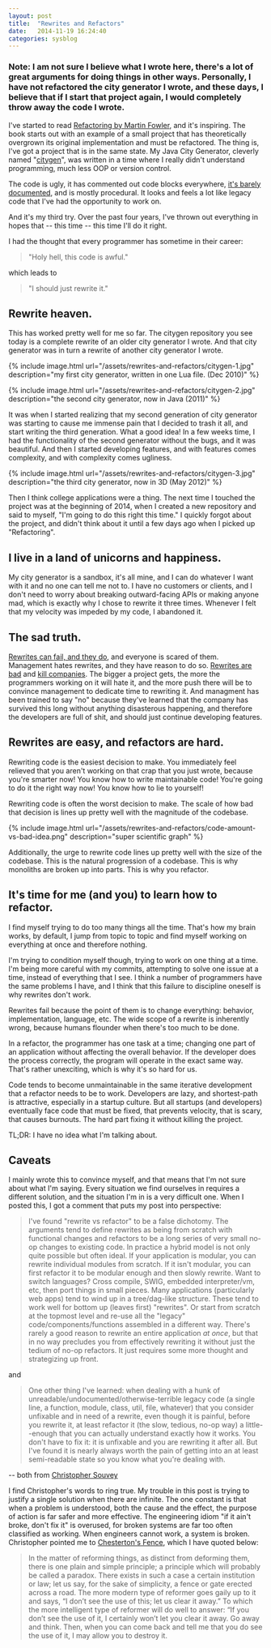 ```yaml
---
layout: post
title:  "Rewrites and Refactors"
date:   2014-11-19 16:24:40
categories: sysblog
---
```


### Note: I am not sure I believe what I wrote here, there's a lot of great arguments for doing things in other ways. Personally, I have not refactored the city generator I wrote, and these days, I believe that if I start that project again, I would completely throw away the code I wrote.

I've started to read [Refactoring by Martin Fowler](http://martinfowler.com/books/refactoring.html), and it's inspiring.
The book starts out with an example of a small project that has theoretically overgrown its original implementation and
must be refactored. The thing is, I've got a project that is in the same state. My Java City Generator, cleverly named 
"[citygen](https://github.com/wolfd/citygen)", was written in a time where I really didn't understand programming, 
much less OOP or version control.

The code is ugly, it has commented out code blocks everywhere, 
[it's barely documented](http://youtu.be/lKXe3HUG2l4?t=10m28s), and is mostly procedural. It looks and feels a lot like 
legacy code that I've had the opportunity to work on.

And it's my third try. Over the past four years, I've thrown out everything in hopes that -- this time -- this time I'll
do it right.

I had the thought that every programmer has sometime in their career:

> "Holy hell, this code is awful."

which leads to

> "I should just rewrite it."

## Rewrite heaven.

This has worked pretty well for me so far. The citygen repository you see today is a complete rewrite of an older city 
generator I wrote. And that city generator was in turn a rewrite of another city generator I wrote.

{% include image.html url="/assets/rewrites-and-refactors/citygen-1.jpg" description="my first city generator, written in one Lua file. (Dec 2010)" %}

{% include image.html url="/assets/rewrites-and-refactors/citygen-2.jpg" description="the second city generator, now in Java (2011)" %}

It was when I started realizing that my second generation of city generator was starting to cause me immense pain that I
decided to trash it all, and start writing the third generation. What a good idea! In a few weeks time, I had the 
functionality of the second generator without the bugs, and it was beautiful. And then I started developing features,
and with features comes complexity, and with complexity comes ugliness.

{% include image.html url="/assets/rewrites-and-refactors/citygen-3.jpg" description="the third city generator, now in 3D (May 2012)" %}

Then I think college applications were a thing. The next time I touched the project was at the beginning of 2014, when I
created a new repository and said to myself, "I'm going to do this right this time." I quickly forgot about the project,
and didn't think about it until a few days ago when I picked up "Refactoring".

## I live in a land of unicorns and happiness.

My city generator is a sandbox, it's all mine, and I can do whatever I want with it and no one can tell me not to.
I have no customers or clients, and I don't need to worry about breaking outward-facing APIs or making anyone mad, which 
is exactly why I chose to rewrite it three times. Whenever I felt that my velocity was impeded by my code, I abandoned 
it.

## The sad truth.

[Rewrites can fail, and they do](http://programmers.stackexchange.com/questions/141754/are-there-any-actual-case-studies-on-rewrites-of-software-success-failure-rates), and everyone is scared of them. Management hates rewrites, and they have reason to 
do so.
[Rewrites are bad](http://onstartups.com/tabid/3339/bid/2596/Why-You-Should-Almost-Never-Rewrite-Your-Software.aspx)
and
[kill companies](http://steveblank.com/2011/01/25/startup-suicide-%E2%80%93-rewriting-the-code/). The bigger a project
gets, the more the programmers working on it will hate it, and the more push there will be to convince management to
dedicate time to rewriting it. And managment has been trained to say "no" because they've learned that the company has 
survived this long without anything disasterous happening, and therefore the developers are full of shit, and should 
just continue developing features.

## Rewrites are easy, and refactors are hard.

Rewriting code is the easiest decision to make. You immediately feel relieved that you aren't working on that
crap that you just wrote, because you're smarter now! You know how to write maintainable code! You're going to do it
the right way now! You know how to lie to yourself!

Rewriting code is often the worst decision to make. The scale of how bad that decision is lines up pretty well with
the magnitude of the codebase. 

{% include image.html url="/assets/rewrites-and-refactors/code-amount-vs-bad-idea.png" description="super scientific graph" %}

Additionally, the urge to rewrite code lines up pretty well with the size of the codebase. This is the natural 
progression of a codebase. This is why monoliths are broken up into parts. This is why you refactor.

## It's time for me (and you) to learn how to refactor.

I find myself trying to do too many things all the time. That's how my brain works, by default, I jump from topic
to topic and find myself working on everything at once and therefore nothing.

I'm trying to condition myself though, trying to work on one thing at a time. I'm being more careful with my commits,
attempting to solve one issue at a time, instead of everything that I see. I think a number of programmers have the same
problems I have, and I think that this failure to discipline oneself is why rewrites don't work.

Rewrites fail because the point of them is to change everything: behavior, implementation, language, etc. 
The wide scope of a rewrite is inherently wrong, because humans flounder when there's too much to be done.

In a refactor, the programmer has one task at a time; changing one part of an application without affecting the overall 
behavior. If the developer does the process correctly, the program will operate in the exact same way. That's rather
unexciting, which is why it's so hard for us.

Code tends to become unmaintainable in the same iterative development that a refactor needs to be to work. Developers
are lazy, and shortest-path is attractive, especially in a startup culture. But all startups (and developers) eventually
face code that must be fixed, that prevents velocity, that is scary, that causes burnouts. The hard part fixing it 
without killing the project.

TL;DR: I have no idea what I'm talking about.

## Caveats

I mainly wrote this to convince myself, and that means that I'm not sure about what I'm saying. Every situation we find
ourselves in requires a different solution, and the situation I'm in is a very difficult one. When I posted this, I got
a comment that puts my post into perspective:

> I've found "rewrite vs refactor" to be a false dichotomy. The arguments tend to define rewrites as being from scratch with functional changes and refactors to be a long series of very small no-op changes to existing code. In practice a hybrid model is not only quite possible but often ideal. If your application is modular, you can rewrite individual modules from scratch. If it isn't modular, you can first refactor it to be modular enough and then slowly rewrite. Want to switch languages? Cross compile, SWIG, embedded interpreter/vm, etc, then port things in small pieces. Many applications (particularly web apps) tend to wind up in a tree/dag-like structure. These tend to work well for bottom up (leaves first) "rewrites". Or start from scratch at the topmost level and re-use all the "legacy" code/components/functions assembled in a different way. There's rarely a good reason to rewrite an entire application *at once*, but that in no way precludes you from effectively rewriting it without just the tedium of no-op refactors. It just requires some more thought and strategizing up front.

and

> One other thing I've learned: when dealing with a hunk of unreadable/undocumented/otherwise-terrible legacy code (a single line, a function, module, class, util, file, whatever) that you consider unfixable and in need of a rewrite, even though it is painful, before you rewrite it, at least refactor it (the slow, tedious, no-op way) a little--enough that you can actually understand exactly how it works. You don't have to fix it: it is unfixable and you are rewriting it after all. But I've found it is nearly always worth the pain of getting into an at least semi-readable state so you know what you're dealing with.

-- both from [Christopher Souvey](https://github.com/souvey)

I find Christopher's words to ring true. My trouble in this post is trying to justify a single solution when there are 
infinite. The one constant is that when a problem is understood, both the cause and the effect, the purpose of
action is far safer and more effective. The engineering idiom "if it ain't broke, don't fix it" is overused, for broken
systems are far too often classified as working. When engineers cannot work, a system is broken. Christopher pointed me 
to [Chesterton's Fence](http://en.wikipedia.org/wiki/Wikipedia:Chesterton%27s_fence), which I have quoted below:

> In the matter of reforming things, as distinct from deforming them, there is one plain and simple principle; a principle which will probably be called a paradox. There exists in such a case a certain institution or law; let us say, for the sake of simplicity, a fence or gate erected across a road. The more modern type of reformer goes gaily up to it and says, “I don’t see the use of this; let us clear it away.” To which the more intelligent type of reformer will do well to answer: “If you don’t see the use of it, I certainly won’t let you clear it away. Go away and think. Then, when you can come back and tell me that you do see the use of it, I may allow you to destroy it.
